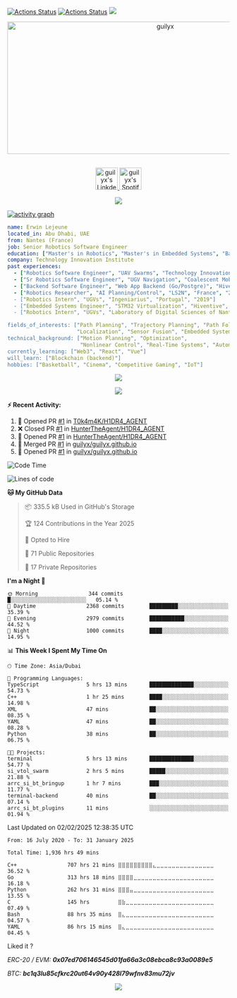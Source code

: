 [![Actions Status](https://github.com/guilyx/guilyx/workflows/wakatime-stats/badge.svg)](https://github.com/guilyx/guilyx/actions)
[![Actions Status](https://github.com/guilyx/guilyx/workflows/update-gh-activity/badge.svg)](https://github.com/guilyx/guilyx/actions)
![](https://visitor-badge.glitch.me/badge?page_id=guilyx.guilyx)

<!-- <p align="center">
<img alt="loficity" width="600px" src="https://github.com/HyunCafe/HyunCafe/raw/main/assests/loficity.gif"</img>
</p> -->

<p align="center">
  <img src="https://socialify.git.ci/guilyx/guilyx/image?font=Source%20Code%20Pro&forks=1&issues=1&language=1&name=1&owner=1&pattern=Plus&pulls=1&stargazers=1&theme=Dark" alt="guilyx" width="700" height="300" />
</p>

<p align="center">
<br/>
<a href="https://www.linkedin.com/in/erwinlejeune-lkn">
  <img alt="guilyx's LinkdeIN" width="50px" src="https://user-images.githubusercontent.com/43545812/144035037-0f415fc7-9f96-4517-a370-ccc6e78a714b.png" />
</a>
<a href="https://open.spotify.com/user/11147618695?si=zZFn6uAGRLyoU02lsG50GA">
  <img alt="guilyx's Spotify" width="50px" src="https://user-images.githubusercontent.com/43545812/144035120-1ad5169b-91c7-4078-bef9-6a82c733f373.png" />
</a>
<br>
</p>

<p align="center">
  <img alig src="https://github-profile-trophy.vercel.app/?username=guilyx&theme=onedark&column=-1" />
</p>

[![activity graph](https://github-readme-activity-graph.vercel.app/graph?username=guilyx&theme=github-dark-dimmed&custom_title=Guilyx%20Activity%20Graph&hide_border=true)](https://github.com/ashutosh00710/github-readme-activity-graph)

```yaml
name: Erwin Lejeune
located_in: Abu Dhabi, UAE
from: Nantes (France)
job: Senior Robotics Software Engineer
education: ["Master's in Robotics", "Master's in Embedded Systems", "Bachelor's in Electronics"]
company: Technology Innovation Institute
past experiences:
  - ["Robotics Software Engineer", "UAV Swarms", "Technology Innovation Institute", "UAE", "2022-2023"]
  - ["Sr Robotics Software Engineer", "UGV Navigation", "Coalescent Mobile Robotics", "Denmark", "2021-2022"]
  - ["Backend Software Engineer", "Web App Backend (Go/Postgre)", "Hiventive", "Fully Remote", "2020-2021"]
  - ["Robotics Researcher", "AI Planning/Control", "LS2N", "France", "2019-2021]
  - ["Robotics Intern", "UGVs", "Ingeniarius", "Portugal", "2019"]
  - ["Embedded Systems Engineer", "STM32 Virtualization", "Hiventive", "France", "2018-2019"]
  - ["Robotics Intern", "UGVs", "Laboratory of Digital Sciences of Nantes (LS2N)", "France", "2019"]

fields_of_interests: ["Path Planning", "Trajectory Planning", "Path Following", "Behaviour Planning", 
                      "Localization", "Sensor Fusion", "Embedded Systems"]
technical_background: ["Motion Planning", "Optimization", 
                       "Nonlinear Control", "Real-Time Systems", "Automated Planning"]
currently_learning: ["Web3", "React", "Vue"]
will_learn: ["Blockchain (backend)"]
hobbies: ["Basketball", "Cinema", "Competitive Gaming", "IoT"]
```

<p align="center">
  <img src="https://spotify-github-profile.kittinanx.com/api/view?uid=11147618695&cover_image=true&theme=novatorem&show_offline=true&background_color=121212&interchange=false&bar_color=53b14f&bar_color_cover=false">
</p>

<p align="center">
  <img src="https://spotify-recently-played-readme.vercel.app/api?user=11147618695&count=5">
</p>


**:zap: Recent Activity:**

<!--START_SECTION:activity-->
1. 💪 Opened PR [#1](https://github.com/T0k4m4K/H1DR4_AGENT/pull/1) in [T0k4m4K/H1DR4_AGENT](https://github.com/T0k4m4K/H1DR4_AGENT)
2. ❌ Closed PR [#1](https://github.com/HunterTheAgent/H1DR4_AGENT/pull/1) in [HunterTheAgent/H1DR4_AGENT](https://github.com/HunterTheAgent/H1DR4_AGENT)
3. 💪 Opened PR [#1](https://github.com/HunterTheAgent/H1DR4_AGENT/pull/1) in [HunterTheAgent/H1DR4_AGENT](https://github.com/HunterTheAgent/H1DR4_AGENT)
4. 🎉 Merged PR [#1](https://github.com/guilyx/guilyx.github.io/pull/1) in [guilyx/guilyx.github.io](https://github.com/guilyx/guilyx.github.io)
5. 💪 Opened PR [#1](https://github.com/guilyx/guilyx.github.io/pull/1) in [guilyx/guilyx.github.io](https://github.com/guilyx/guilyx.github.io)
<!--END_SECTION:activity-->

<!--START_SECTION:waka-->
![Code Time](http://img.shields.io/badge/Code%20Time-1%2C936%20hrs%2049%20mins-blue)

![Lines of code](https://img.shields.io/badge/From%20Hello%20World%20I%27ve%20Written-75.0%20million%20lines%20of%20code-blue)

**🐱 My GitHub Data** 

> 📦 335.5 kB Used in GitHub's Storage 
 > 
> 🏆 124 Contributions in the Year 2025
 > 
> 💼 Opted to Hire
 > 
> 📜 71 Public Repositories 
 > 
> 🔑 17 Private Repositories 
 > 
**I'm a Night 🦉** 

```text
🌞 Morning                344 commits         █░░░░░░░░░░░░░░░░░░░░░░░░   05.14 % 
🌆 Daytime                2368 commits        █████████░░░░░░░░░░░░░░░░   35.39 % 
🌃 Evening                2979 commits        ███████████░░░░░░░░░░░░░░   44.52 % 
🌙 Night                  1000 commits        ████░░░░░░░░░░░░░░░░░░░░░   14.95 % 
```


📊 **This Week I Spent My Time On** 

```text
🕑︎ Time Zone: Asia/Dubai

💬 Programming Languages: 
TypeScript               5 hrs 13 mins       ██████████████░░░░░░░░░░░   54.73 % 
C++                      1 hr 25 mins        ████░░░░░░░░░░░░░░░░░░░░░   14.98 % 
XML                      47 mins             ██░░░░░░░░░░░░░░░░░░░░░░░   08.35 % 
YAML                     47 mins             ██░░░░░░░░░░░░░░░░░░░░░░░   08.28 % 
Python                   38 mins             ██░░░░░░░░░░░░░░░░░░░░░░░   06.75 % 

🐱‍💻 Projects: 
terminal                 5 hrs 13 mins       ██████████████░░░░░░░░░░░   54.77 % 
si_vtol_swarm            2 hrs 5 mins        █████░░░░░░░░░░░░░░░░░░░░   21.88 % 
arrc_si_bt_bringup       1 hr 7 mins         ███░░░░░░░░░░░░░░░░░░░░░░   11.77 % 
terminal-backend         40 mins             ██░░░░░░░░░░░░░░░░░░░░░░░   07.14 % 
arrc_si_bt_plugins       11 mins             ░░░░░░░░░░░░░░░░░░░░░░░░░   01.94 % 
```


 Last Updated on 02/02/2025 12:38:35 UTC
<!--END_SECTION:waka-->

<!--START_SECTION:waka-simple-->

```text
From: 16 July 2020 - To: 31 January 2025

Total Time: 1,936 hrs 49 mins

C++                707 hrs 21 mins ⣿⣿⣿⣿⣿⣿⣿⣿⣿⣄⣀⣀⣀⣀⣀⣀⣀⣀⣀⣀⣀⣀⣀⣀⣀   36.52 %
Go                 313 hrs 18 mins ⣿⣿⣿⣿⣀⣀⣀⣀⣀⣀⣀⣀⣀⣀⣀⣀⣀⣀⣀⣀⣀⣀⣀⣀⣀   16.18 %
Python             262 hrs 31 mins ⣿⣿⣿⣤⣀⣀⣀⣀⣀⣀⣀⣀⣀⣀⣀⣀⣀⣀⣀⣀⣀⣀⣀⣀⣀   13.55 %
C                  145 hrs         ⣿⣷⣀⣀⣀⣀⣀⣀⣀⣀⣀⣀⣀⣀⣀⣀⣀⣀⣀⣀⣀⣀⣀⣀⣀   07.49 %
Bash               88 hrs 35 mins  ⣿⣄⣀⣀⣀⣀⣀⣀⣀⣀⣀⣀⣀⣀⣀⣀⣀⣀⣀⣀⣀⣀⣀⣀⣀   04.57 %
YAML               86 hrs 15 mins  ⣿⣄⣀⣀⣀⣀⣀⣀⣀⣀⣀⣀⣀⣀⣀⣀⣀⣀⣀⣀⣀⣀⣀⣀⣀   04.45 %
```

<!--END_SECTION:waka-simple-->

Liked it ?

*ERC-20 / EVM: **0x07ed706146545d01fa66a3c08ebca8c93a0089e5***

*BTC: **bc1q3lu85cfkrc20ut64v90y428l79wfnv83mu72jv***

<p align="center">
  <img src="https://capsule-render.vercel.app/api?type=waving&color=gradient&height=60&section=footer"/>
</p>
